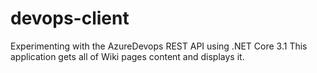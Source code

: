 # devops-client
Experimenting with the AzureDevops REST API using .NET Core 3.1
This application gets all of Wiki pages content and displays it.
